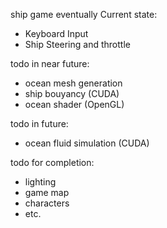 ship game eventually
Current state:
- Keyboard Input
- Ship Steering and throttle 

todo in near future:
- ocean mesh generation
- ship bouyancy (CUDA)
- ocean shader (OpenGL)

todo in future:
- ocean fluid simulation (CUDA)

todo for completion:
- lighting
- game map
- characters
- etc.

